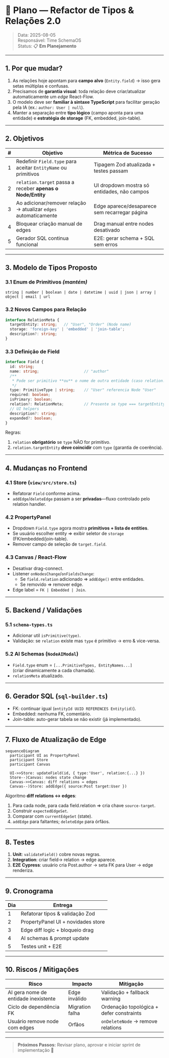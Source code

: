 # 📐 Plano — Refactor de Tipos & Relações 2.0

> Data: 2025-08-05  
> Responsável: Time SchemaOS  
> Status: 📋 **Em Planejamento**

---

## 1. Por que mudar?

1. As relações hoje apontam para **campo alvo** (`Entity.field`) → isso gera setas múltiplas e confusas.  
2. Precisamos de **garantia visual**: toda relação deve criar/atualizar automaticamente um *edge* React-Flow.  
3. O modelo deve ser **familiar à sintaxe TypeScript** para facilitar geração pela IA (ex.: `author: User | null`).  
4. Manter a separação entre **tipo lógico** (campo aponta para uma entidade) e **estratégia de storage** (FK, embedded, join-table).

---

## 2. Objetivos

| # | Objetivo | Métrica de Sucesso |
|---|-----------|--------------------|
| 1 | Redefinir `Field.type` para aceitar `EntityName` ou primitivos | Tipagem Zod atualizada + testes passam |
| 2 | `relation.target` passa a receber **apenas o Node/Entity** | UI dropdown mostra só entidades, não campos |
| 3 | Ao adicionar/remover relação → atualizar `edges` automaticamente | Edge aparece/desaparece sem recarregar página |
| 4 | Bloquear criação manual de edges | Drag manual entre nodes desativado |
| 5 | Gerador SQL continua funcional | E2E: gerar schema + SQL sem erros |

---

## 3. Modelo de Tipos Proposto

### 3.1 Enum de Primitivos _(mantém)_
`string | number | boolean | date | datetime | uuid | json | array | object | email | url`

### 3.2 **Novos** Campos para Relação
```ts
interface RelationMeta {
  targetEntity: string;   // "User", "Order" (Node name)
  storage: 'foreign-key' | 'embedded' | 'join-table';
  description?: string;
}
```

### 3.3 Definição de Field
```ts
interface Field {
  id: string;
  name: string;                    // "author"
  /**
   * Pode ser primitivo **ou** o nome de outra entidade (caso relation!=undefined)
   */
  type: PrimitiveType | string;    // "User" referencia Node "User"
  required: boolean;
  isPrimary: boolean;
  relation?: RelationMeta;         // Presente se type === targetEntity
  // UI helpers
  description?: string;
  expanded?: boolean;
}
```

Regras:
1. `relation` **obrigatório** se `type` NÃO for primitivo.
2. `relation.targetEntity` **deve coincidir** com `type` (garantia de coerência).

---

## 4. Mudanças no Frontend

### 4.1 Store (`view/src/store.ts`)
- Refatorar `Field` conforme acima.  
- `addEdge`/`deleteEdge` passam a ser **privadas**—fluxo controlado pelo relation handler.

### 4.2 PropertyPanel
- Dropdown `Field.type` agora mostra **primitivos + lista de entities**.  
- Se usuário escolher entity ⇒ exibir seletor de `storage` (FK/embedded/join-table).  
- Remover campo de seleção de `target.field`.

### 4.3 Canvas / React-Flow
- Desativar drag-connect.  
- Listener `onNodesChange`/`onFieldsChange`:
  - Se `field.relation` adicionado ⇒ `addEdge()` entre entidades.
  - Se removido ⇒ remover edge.
- Edge label = `FK | Embedded | Join`.

---

## 5. Backend / Validações

### 5.1 `schema-types.ts`
- Adicionar util `isPrimitive(type)`.
- Validação: se `relation` existe mas `type` é primitivo → erro & vice-versa.

### 5.2 AI Schemas (`NodeAIModal`)
- `Field.type` enum = `[...PrimitiveTypes, EntityNames...]`  
  (criar dinamicamente a cada chamada).
- `relationMeta` atualizado.

---

## 6. Gerador SQL (`sql-builder.ts`)

- FK: continuar igual (`entityId UUID REFERENCES Entity(id)`).  
- Embedded: nenhuma FK, comentário.  
- Join-table: auto-gerar tabela se não existir (já implementado).

---

## 7. Fluxo de Atualização de Edge

```mermaid
sequenceDiagram
  participant UI as PropertyPanel
  participant Store
  participant Canvas

  UI->>Store: updateField(id, { type:'User', relation:{...} })
  Store--)Canvas: nodes state change
  Canvas->>Canvas: diff relations ↔ edges
  Canvas--)Store: addEdge({ source:Post target:User })
```

Algoritmo **diff relations ↔ edges**:
1. Para cada node, para cada field.relation ⇒ cria chave `source-target`.  
2. Construir `expectedEdgeSet`.  
3. Comparar com `currentEdgeSet` (state).  
4. `addEdge` para faltantes; `deleteEdge` para órfãos.

---

## 8. Testes

1. **Unit**: `validateField()` cobre novas regras.  
2. **Integration**: criar field→ relation → edge aparece.  
3. **E2E Cypress**: usuário cria Post.author → seta FK para User → edge renderiza.

---

## 9. Cronograma

| Dia | Entrega |
|-----|---------|
| 1   | Refatorar tipos & validação Zod |
| 2   | PropertyPanel UI + novidades store |
| 3   | Edge diff logic + bloqueio drag |
| 4   | AI schemas & prompt update |
| 5   | Testes unit + E2E |

---

## 10. Riscos / Mitigações

| Risco | Impacto | Mitigação |
|-------|---------|-----------|
| AI gera nome de entidade inexistente | Edge inválido | Validação + fallback warning |
| Ciclo de dependência FK | Migration falha | Ordenação topológica + defer constraints |
| Usuário remove node com edges | Orfãos | `onDeleteNode` → remove relations |

---

> **Próximos Passos:** Revisar plano, aprovar e iniciar sprint de implementação 🚀
